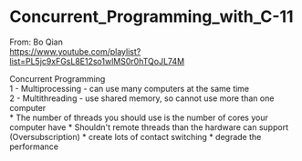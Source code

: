 # Concurrent_Programming_with_C-11

From: Bo Qian <br/>
https://www.youtube.com/playlist?list=PL5jc9xFGsL8E12so1wlMS0r0hTQoJL74M

Concurrent Programming <br/>
1 - Multiprocessing - can use many computers at the same time <br/>
2 - Multithreading  - use shared memory, so cannot use more than one computer <br/>
    * The number of threads you should use is the number of cores your computer have
    * Shouldn't remote threads than the hardware can support (Oversubscription)
        * create lots of contact switching
        * degrade the performance
